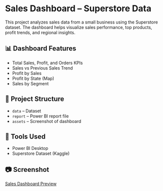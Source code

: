 # Sales Dashboard – Superstore Data

This project analyzes sales data from a small business using the Superstore dataset. The dashboard helps visualize sales performance, top products, profit trends, and regional insights.

## 📊 Dashboard Features
- Total Sales, Profit, and Orders KPIs
- Sales vs Previous Sales Trend
- Profit by Sales
- Profit by State (Map)
- Sales by Segment

## 📁 Project Structure
- `data` – Dataset
- `report` – Power BI report file
- `assets` – Screenshot of dashboard

## 🔧 Tools Used
- Power BI Desktop
- Superstore Dataset (Kaggle)

## 📷 Screenshot

[Sales Dashboard Preview](./asset/sales_dashboard.png)
